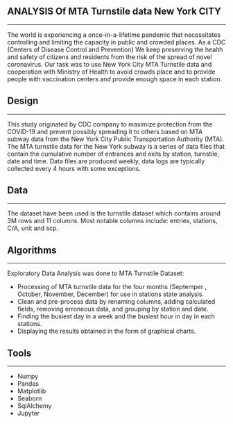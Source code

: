 
## ANALYSIS Of MTA Turnstile data New York CITY
___
The world is experiencing a once-in-a-lifetime pandemic that necessitates controlling and limiting the capacity in public and crowded places. As a CDC (Centers of Disease Control and Prevention) We keep preserving the health and safety of citizens and residents from the risk of the spread of novel coronavirus. Our task was to use New York City MTA Turnstile data and cooperation with Ministry of Health to avoid crowds place and to provide people with vaccination centers and provide enough space in each station.


## Design
___
This study originated by CDC company to maximize protection from the COVID-19 and prevent possibly spreading it to others based on MTA subway data from the New York City Public Transportation Authority (MTA). The MTA turnstile data for the New York subway is a series of data files that contain the cumulative number of entrances and exits by station, turnstile, date and time. Data files are produced weekly, data logs are typically collected every 4 hours with some exceptions.


## Data
___
 The dataset have been used is the turnstile dataset which contains around 3M rows and 11 columns. Most notable columns include: entries, stations, C/A, unit and scp. 
 
## Algorithms
___
Exploratory Data Analysis was done to MTA Turnstile Dataset:
- Processing of MTA turnstile data for the four months (Septemper , October, November, December) for use in stations state analysis.
- Clean and pre-process data by renaming columns, adding calculated fields, removing erroneous data, and grouping by station and date.
- Finding the busiest day in a week and the busiest hour in day in each stations.
- Displaying the results obtained in the form of graphical charts.

## Tools
____
- Numpy
- Pandas
- Matplotlib
- Seaborn
- SqlAlchemy
- Jupyter

